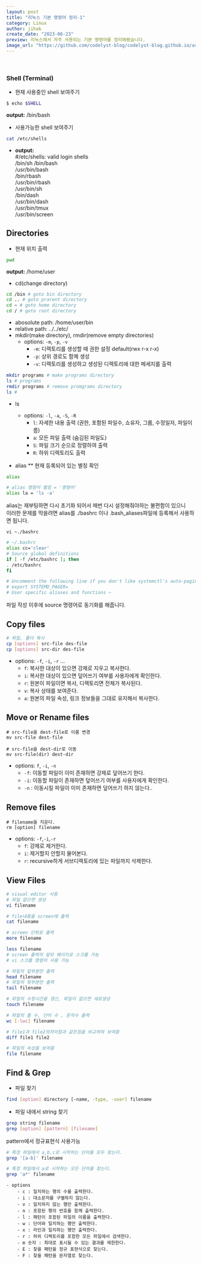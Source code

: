 ```yaml
---
layout: post
title: "리눅스 기본 명령어 정리-1"
category: Linux
author: jihak
create_date: "2023-06-23"
preview: 리눅스에서 자주 사용되는 기본 명령어를 정리해봤습니다. 
image_url: "https://github.com/codelyst-blog/codelyst-blog.github.io/assets/55094745/091b3f9a-1dfc-41fc-9701-8860fd3890e6"
---
```


<br> 

### Shell (Terminal)
- 현재 사용중인 shell 보여주기
```sh
$ echo $SHELL
```
**output:** /bin/bash
- 사용가능한 shell 보여주기
```sh
cat /etc/shells
```
- **output:**   
#/etc/shells: valid login shells   
/bin/sh 
/bin/bash  
/usr/bin/bash  
/bin/rbash  
/usr/bin/rbash  
/usr/bin/sh  
/bin/dash  
/usr/bin/dash  
/usr/bin/tmux  
/usr/bin/screen

## Directories
- 현재 위치 출력
```sh
pwd
```
**output:**
/home/user
- cd(change directory)
```sh
cd /bin # goto bin directory
cd .. # goto prarent directory
cd ~ # goto home directory
cd / # goto root directory
```

- abosolute path: /home/user/bin
- relative path: ../../etc/
- mkdir(make directory), rmdir(remove empty directories)
    * options: `-m`, `-p`, `-v`
        - `-m`: 디렉토리를 생성할 때 권한 설정 default(rwx r-x r-x)
        - `-p`: 상위 경로도 함께 생성
        - `-v`: 디렉토리를 생성하고 생성된 디렉토리에 대한 메세지를 출력
```sh
mkdir programs # make programs directory
ls # programs
rmdir programs # remove promgrams directory
ls # 
```
- ls    
    - options: `-l`, `-a`, `-S`, `-R`
        - `l`: 자세한 내용 출력 (권한, 포함된 파일수, 쇼유자, 그룹, 수정일자, 파일이름)
        - `a`: 모든 파일 출력 (숨김된 파일도)
        - `S`: 파일 크기 순으로 정렬하여 출력
        - `R`: 하위 디렉토리도 출력
    
- alias
** 현재 등록되어 있는 별칭 확인
```sh
alias
```
```sh
# alias 명령어 별칭 = '명령어'
alias la = 'ls -a'
```
alias는 재부팅하면 다시 초기화 되어서 매번 다시 설정해줘야하는 불편함이 있으니   
이러한 문제를 막을려면 alias를 ./bashrc 이나 .bash_aliases파일에 등록해서 사용하면 됩니다.    
```
vi ~./bashrc
```
```sh
# ~/.bashrc 
alias cc='clear' 
# Source global definitions 
if [ -f /etc/bashrc ]; then
. /etc/bashrc 
fi 

# Uncomment the following line if you don't like systemctl's auto-paging feature: 
# export SYSTEMD_PAGER= 
# User specific aliases and functions ~
```
파일 작성 이후에 source 명령어로 동기화를 해줍니다.

## Copy files
```sh
# 파일, 폴더 복사
cp [options] src-file des-file 
cp [options] src-dir des-file 

```
- options: `-f`, `-i`, `-r` ...
    - `f`: 복사한 대상이 있으면 강제로 지우고 복사한다.
    - `i`: 복사한 대상이 있으면 덮어쓰기 여부를 사용자에게 확인한다.
    - `r`: 원본이 파일이면 복사, 디렉토리면 전체가 복사된다.
    - `v`: 복사 상태를 보여준다.
    - `a`: 원본의 파일 속성, 링크 정보들을 그대로 유지해서 복사한다.

## Move or Rename files
```
# src-file을 dest-file로 이름 변경
mv src-file dest-file

# src-file을 dest-dir로 이동 
mv src-file(dir) dest-dir
```
- options: `f`, `-i`, `-n`
    - `-f`: 이동할 파일이 이미 존재하면 강제로 덮어쓰기 한다.
    - `-i`: 이동할 파일이 존재하면 덮어쓰기 여부를 사용자에게 확인한다.
    - `-n` : 이동시킬 파일이 이미 존재하면 덮어쓰기 하지 않는다..

## Remove files
```
# filename을 지운다.
rm [option] filename
```
- options: `-f`,`-i`,`-r`
    - `f`: 강제로 제거한다.
    - `i`: 제거할지 안할지 물어본다.
    - `r`: recursive하게 서브디렉토리에 있는 파일까지 삭제한다.

## View Files

```sh
# visual editor 사용
# 파일 없으면 생성
vi filename
```

```sh
# file내용을 screen에 출력
cat filename 
```

```sh
# screen 단위로 출력
more filename 
```

```sh
less filename
# screen 출력의 앞뒤 페이지로 스크롤 가능
# vi 스크롤 명령어 사용 가능
```

```sh
# 파일의 앞부분만 출력
head filename 
# 파일의 뒷부분만 출력
tail filename
```

```sh
# 파일의 수정시간을 갱신, 파일이 없으면 새로생성
touch filename
```

```sh
# 파일의 줄 수, 단어 수 , 문자수 출력
wc [-lwc] filename
```


```sh
# file1과 file2의차이점과 같은점을 비교하여 보여줌
diff file1 file2
```

```sh
# 파일의 속성을 보여줌
file filename
```

## Find & Grep
- 파일 찾기

```sh
find [option] directory [-name, -type, -user] filename
```

- 파일 내에서 string 찾기
```sh
grep string filename
grep [option] [pattern] [filename]
```
pattern에서 정규표현식 사용가능
```sh
# 특정 파일에서 a,b,c로 시작하는 단어를 모두 찾는다.
grep '[a-b]' filename 

# 특정 파일에서 a로 시작하는 모든 단어를 찾는다.
grep 'a*' filename 
```

    - options
        - c : 일치하는 행의 수를 출력한다.
        - i : 대소문자를 구별하지 않는다.
        - v : 일치하지 않는 행만 출력한다.
        - n : 포함된 행의 번호를 함께 출력한다.
        - l : 패턴이 포함된 파일의 이름을 출력한다.
        - w : 단어와 일치하는 행만 출력한다.
        - x : 라인과 일치하는 행만 출력한다.
        - r : 하위 디렉토리를 포함한 모든 파일에서 검색한다.
        - m 숫자 : 최대로 표시될 수 있는 결과를 제한한다.
        - E : 찾을 패턴을 정규 표현식으로 찾는다.
        - F : 찾을 패턴을 문자열로 찾는다.
